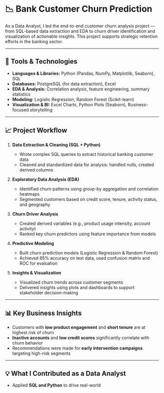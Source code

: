# 📉 Bank Customer Churn Prediction 

As a Data Analyst, I led the end-to-end customer churn analysis project — from SQL-based data extraction and EDA to churn driver identification and visualization of actionable insights. This project supports strategic retention efforts in the banking sector.

---

## 🔧 Tools & Technologies

- **Languages & Libraries:** Python (Pandas, NumPy, Matplotlib, Seaborn), SQL  
- **Databases:** PostgreSQL (for data extraction), Excel  
- **EDA & Analysis:** Correlation analysis, feature engineering, summary statistics  
- **Modeling:** Logistic Regression, Random Forest (Scikit-learn)  
- **Visualization & BI:** Excel Charts, Python Plots (Seaborn), Business-focused storytelling

---

## 📈 Project Workflow

1. **Data Extraction & Cleaning (SQL + Python)**
   - Wrote complex SQL queries to extract historical banking customer data
   - Cleaned and standardized data for analysis: handled nulls, created derived columns

2. **Exploratory Data Analysis (EDA)**
   - Identified churn patterns using group-by aggregation and correlation heatmaps
   - Segmented customers based on credit score, tenure, activity status, and geography

3. **Churn Driver Analysis**
   - Created derived variables (e.g., product usage intensity, account activity)
   - Ranked key churn predictors using feature importance from models

4. **Predictive Modeling**
   - Built churn prediction models (Logistic Regression & Random Forest)
   - Achieved 85% accuracy on test data, used confusion matrix and ROC for evaluation

5. **Insights & Visualization**
   - Visualized churn trends across customer segments
   - Delivered insights using plots and dashboards to support stakeholder decision-making

---

## 📊 Key Business Insights

- Customers with **low product engagement** and **short tenure** are at highest risk of churn  
- **Inactive accounts** and **low credit scores** significantly correlate with churn behavior  
- Recommendations were made for **early intervention campaigns** targeting high-risk segments

---

## 💡 What I Contributed as a Data Analyst

- Applied **SQL and Python** to drive real-world
